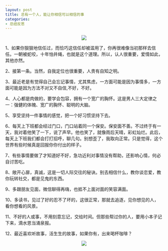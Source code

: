 ```yaml
---
layout: post
title: 总有一个人，能让你相信可以相信的事
categories:
- 总结反思
---
```

<center><img src="http://i.imgur.com/0O6JkDj.gif"></center>

1、如果你狠狠地信任过，而恰巧这信任却被滥用了，你再很难像当初那样去信任。一朝被蛇咬，十年怕井绳，也就是这个道理。所以，认人很重要，爱情如此，其他亦然。

2、接第一条。当然，自我定位也很重要，人贵有自知之明。

3、最近老是有觉得自己会忘记事情，尤其焦虑，一方面可能是因为事情多，一方面可能是因为方法不对又不自信,不好，不好。

4、人心都是肉做的，要学会包容，拥有一个宽广的胸怀。这是男人三大定律之一：强健的体魄、宽广的胸怀、聪明的大脑。

5、享受坚持一件事情的感觉，把一个好习惯坚持下去。

6、每天上下班都会经过门口，门口站着同一个保安。保安面不善。不过终于有一天，我对着他笑了一下，说了声早。他也笑了，就像雨后天晴，彩虹灿烂。此后，每天上下班我们都会打打招呼，聊几句。别想歪了，我取向正常。只是觉得，这个世界有些时候真是回报你你付出的样子。

7、有些事情要做了才知道好不好，急功近利对事情没有帮助，还影响心情，何必自讨苦吃。

8、敞开心扉，真诚，这是一切人际交往的秘诀。别去相信什么，教你谈恋爱，教你玩转社交，都是见鬼的东西。

9、多跟朋友见面，微信聊得再嗨，也抵不上面对面的笑容满面。

10、多读书，见过了好的忍不了坏的，这很正常，那就去追逐，见你想见的人，看你想看的风景。

11、不好的人或事，不用刻意忘记，交给时间。但那些帮过你的人，要用小本子记下来，滴水恩当涌泉报。

12、最近喜欢听故事，活生生的故事，如果你有，出来喝杯咖啡？

<center><img src="http://i.imgur.com/v85NzKV.jpg"></center>